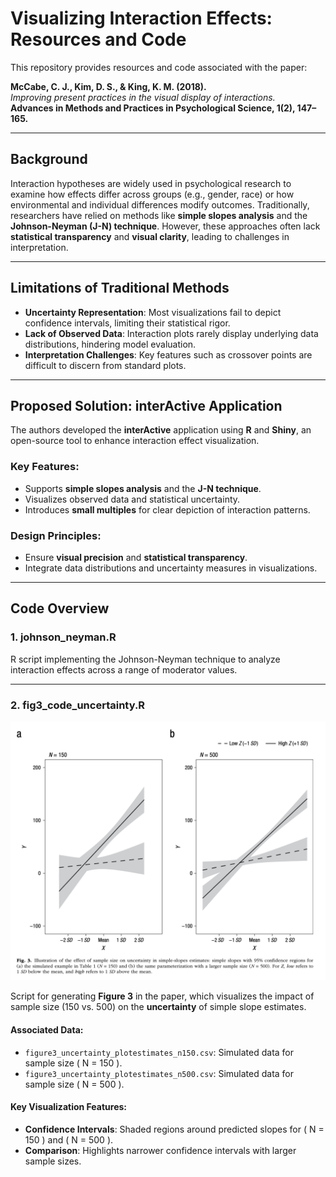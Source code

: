 # Visualizing Interaction Effects: Resources and Code

This repository provides resources and code associated with the paper:

**McCabe, C. J., Kim, D. S., & King, K. M. (2018).**  
*Improving present practices in the visual display of interactions.*  
**Advances in Methods and Practices in Psychological Science, 1(2), 147–165.**  


---

## Background
Interaction hypotheses are widely used in psychological research to examine how effects differ across groups (e.g., gender, race) or how environmental and individual differences modify outcomes. Traditionally, researchers have relied on methods like **simple slopes analysis** and the **Johnson-Neyman (J-N) technique**. However, these approaches often lack **statistical transparency** and **visual clarity**, leading to challenges in interpretation.

---

## Limitations of Traditional Methods
- **Uncertainty Representation**: Most visualizations fail to depict confidence intervals, limiting their statistical rigor.
- **Lack of Observed Data**: Interaction plots rarely display underlying data distributions, hindering model evaluation.
- **Interpretation Challenges**: Key features such as crossover points are difficult to discern from standard plots.

---

## Proposed Solution: interActive Application
The authors developed the **interActive** application using **R** and **Shiny**, an open-source tool to enhance interaction effect visualization.

### Key Features:
- Supports **simple slopes analysis** and the **J-N technique**.
- Visualizes observed data and statistical uncertainty.
- Introduces **small multiples** for clear depiction of interaction patterns.

### Design Principles:
- Ensure **visual precision** and **statistical transparency**.
- Integrate data distributions and uncertainty measures in visualizations.

---

## Code Overview

### **1. johnson_neyman.R**
R script implementing the Johnson-Neyman technique to analyze interaction effects across a range of moderator values.

---

### **2. fig3_code_uncertainty.R**
<img src="https://github.com/ask-psy-lab/ASK/blob/main/Image/McCabe%20et%20al%202018%20fig3.png?raw=true" alt="Fig. 3: Sample Size and Uncertainty" width="600"/>

Script for generating **Figure 3** in the paper, which visualizes the impact of sample size (150 vs. 500) on the **uncertainty** of simple slope estimates.

#### Associated Data:
- `figure3_uncertainty_plotestimates_n150.csv`: Simulated data for sample size \( N = 150 \).
- `figure3_uncertainty_plotestimates_n500.csv`: Simulated data for sample size \( N = 500 \).

#### Key Visualization Features:
- **Confidence Intervals**: Shaded regions around predicted slopes for \( N = 150 \) and \( N = 500 \).
- **Comparison**: Highlights narrower confidence intervals with larger sample sizes.
